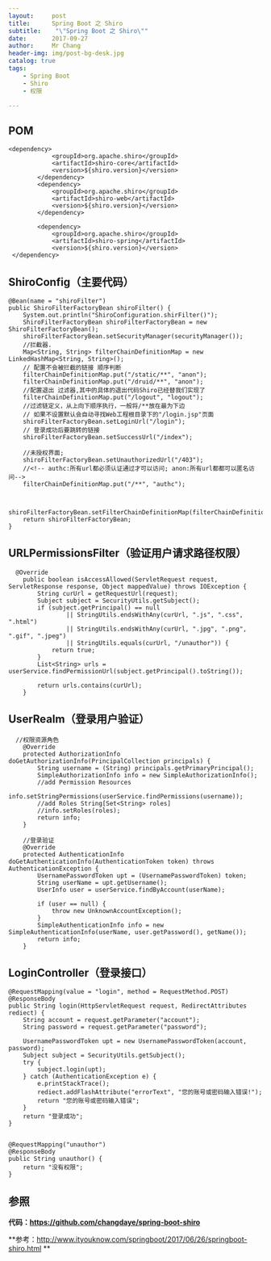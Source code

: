 ```yaml
---
layout:     post
title:     	Spring Boot 之 Shiro
subtitle:    "\"Spring Boot 之 Shiro\""
date:       2017-09-27
author:     Mr Chang
header-img: img/post-bg-desk.jpg
catalog: true
tags:
    - Spring Boot
    - Shiro
    - 权限

---
```



## POM

	<dependency>
	            <groupId>org.apache.shiro</groupId>
	            <artifactId>shiro-core</artifactId>
	            <version>${shiro.version}</version>
	        </dependency>
	        <dependency>
	            <groupId>org.apache.shiro</groupId>
	            <artifactId>shiro-web</artifactId>
	            <version>${shiro.version}</version>
	        </dependency>
	
	        <dependency>
	            <groupId>org.apache.shiro</groupId>
	            <artifactId>shiro-spring</artifactId>
	            <version>${shiro.version}</version>
	 </dependency>
	 
	 
## ShiroConfig（主要代码）

	@Bean(name = "shiroFilter")
    public ShiroFilterFactoryBean shiroFilter() {
        System.out.println("ShiroConfiguration.shirFilter()");
        ShiroFilterFactoryBean shiroFilterFactoryBean = new ShiroFilterFactoryBean();
        shiroFilterFactoryBean.setSecurityManager(securityManager());
        //拦截器.
        Map<String, String> filterChainDefinitionMap = new LinkedHashMap<String, String>();
        // 配置不会被拦截的链接 顺序判断
        filterChainDefinitionMap.put("/static/**", "anon");
        filterChainDefinitionMap.put("/druid/**", "anon");
        //配置退出 过滤器,其中的具体的退出代码Shiro已经替我们实现了
        filterChainDefinitionMap.put("/logout", "logout");
        //过滤链定义，从上向下顺序执行，一般将/**放在最为下边
        // 如果不设置默认会自动寻找Web工程根目录下的"/login.jsp"页面
        shiroFilterFactoryBean.setLoginUrl("/login");
        // 登录成功后要跳转的链接
        shiroFilterFactoryBean.setSuccessUrl("/index");

        //未授权界面;
        shiroFilterFactoryBean.setUnauthorizedUrl("/403");
        //<!-- authc:所有url都必须认证通过才可以访问; anon:所有url都都可以匿名访问-->
        filterChainDefinitionMap.put("/**", "authc");


        shiroFilterFactoryBean.setFilterChainDefinitionMap(filterChainDefinitionMap);
        return shiroFilterFactoryBean;
    }
 
## URLPermissionsFilter（验证用户请求路径权限） 

	  @Override
	    public boolean isAccessAllowed(ServletRequest request, ServletResponse response, Object mappedValue) throws IOException {
	        String curUrl = getRequestUrl(request);
	        Subject subject = SecurityUtils.getSubject();
	        if (subject.getPrincipal() == null
	                || StringUtils.endsWithAny(curUrl, ".js", ".css", ".html")
	                || StringUtils.endsWithAny(curUrl, ".jpg", ".png", ".gif", ".jpeg")
	                || StringUtils.equals(curUrl, "/unauthor")) {
	            return true;
	        }
	        List<String> urls = userService.findPermissionUrl(subject.getPrincipal().toString());
	
	        return urls.contains(curUrl);
	    } 
	    
## UserRealm（登录用户验证）
	
	  //权限资源角色
	    @Override
	    protected AuthorizationInfo doGetAuthorizationInfo(PrincipalCollection principals) {
	        String username = (String) principals.getPrimaryPrincipal();
	        SimpleAuthorizationInfo info = new SimpleAuthorizationInfo();
	        //add Permission Resources
	        info.setStringPermissions(userService.findPermissions(username));
	        //add Roles String[Set<String> roles]
	        //info.setRoles(roles);
	        return info;
	    }
	
	    //登录验证
	    @Override
	    protected AuthenticationInfo doGetAuthenticationInfo(AuthenticationToken token) throws AuthenticationException {
	        UsernamePasswordToken upt = (UsernamePasswordToken) token;
	        String userName = upt.getUsername();
	        UserInfo user = userService.findByAccount(userName);
	
	        if (user == null) {
	            throw new UnknownAccountException();
	        }
	        SimpleAuthenticationInfo info = new SimpleAuthenticationInfo(userName, user.getPassword(), getName());
	        return info;
	    } 

## LoginController（登录接口）

    @RequestMapping(value = "login", method = RequestMethod.POST)
    @ResponseBody
    public String login(HttpServletRequest request, RedirectAttributes rediect) {
        String account = request.getParameter("account");
        String password = request.getParameter("password");

        UsernamePasswordToken upt = new UsernamePasswordToken(account, password);
        Subject subject = SecurityUtils.getSubject();
        try {
            subject.login(upt);
        } catch (AuthenticationException e) {
            e.printStackTrace();
            rediect.addFlashAttribute("errorText", "您的账号或密码输入错误!");
            return "您的账号或密码输入错误";
        }
        return "登录成功";
    }


    @RequestMapping("unauthor")
    @ResponseBody
    public String unauthor() {
        return "没有权限";
    }
	    
## 参照

**代码：https://github.com/changdaye/spring-boot-shiro**

**参考：http://www.ityouknow.com/springboot/2017/06/26/springboot-shiro.html
**

 

